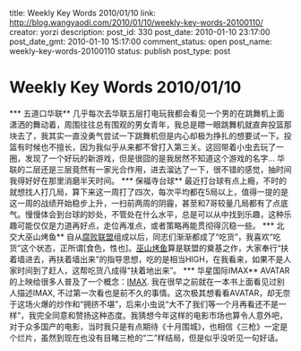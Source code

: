 title: Weekly Key Words 2010/01/10
link: http://blog.wangyaodi.com/2010/01/10/weekly-key-words-20100110/
creator: yorzi
description: 
post_id: 330
post_date: 2010-01-10 23:17:00
post_date_gmt: 2010-01-10 15:17:00
comment_status: open
post_name: weekly-key-words-20100110
status: publish
post_type: post

# Weekly Key Words 2010/01/10

*** 五道口华联** 几乎每次去华联五层打电玩我都会看见一个男的在跳舞机上面潇洒的舞动着，周围往往总有围观的男女青年，我总是瞟一眼跳舞机就直奔投篮那块去了，我其实一直没勇气尝试一下跳舞机但是内心却极为挣扎的想要试一下。投篮有时候也不擅长，因为我似乎从来都不曾打入第三关。这回带着小虫去玩了一圈，发现了一个好玩的新游戏，但是很囧的是我居然不知道这个游戏的名字... 华联的二层还是三层竟然有一家光合作用，进去溜达了一下，很不错的感觉，抽时间我得好好在那里消磨半天时间。 *** 保福寺台球** 最近打台球有点上瘾，不时的就想找人打几局，算下来这一周打了四次，每次平均都在5局以上，值得一提的是这一周的战绩开始稳步上升，一扫前两周的阴霾，甚至和7哥较量几局都有了点底气。慢慢体会到台球的妙处，不管处在什么水平，总是可以从中找到乐趣，这种乐趣可能仅仅是力道再好点，走位再准点，或者策略再能贯彻得沉稳一些。 *** 北交大巫山烤鱼** 自从[腐败联盟](/2010/01/08/fu-bai-association-of-idapted/)组成以后，同志们渐渐都成了“吃货”，我喜欢“吃货”这个状态，正所谓[食色，性也]。[巫山烤鱼](http://blog.wangyaodi.com/2010/01/10/%E5%B7%AB%E5%B1%B1%E7%83%A4%E9%B1%BC/)算是联盟的奠基之作，大家奉行“扶着墙进去，再扶着墙出来”的指导思想，吃的是相当HIGH，在我看来，如果不是人家时间到了赶人，这帮吃货八成得“扶着地出来”。 *** 华星国际IMAX** AVATAR的上映给很多人普及了一个概念：[IMAX](http://zhidao.baidu.com/question/26692779). 我在很早之前就在一本书上面看见过别人描述IMAX, 不过第一次看也是前不久的事情。这次极其想看看AVATAR，却无奈于这场火爆的炒作和“拥挤不堪”，后来小虫说“大不了我们等一个月再看还不是一样”，我完全同意和赞扬这种态度。我猜想今年这样的电影市场也算令人意外吧，对于众多国产的电影，当时我只是有点期待《十月围城》，也相信《三枪》一定是个烂片，虽然到现在也没有目睹三枪的“二”样结局，但是似乎没听见一句好话。